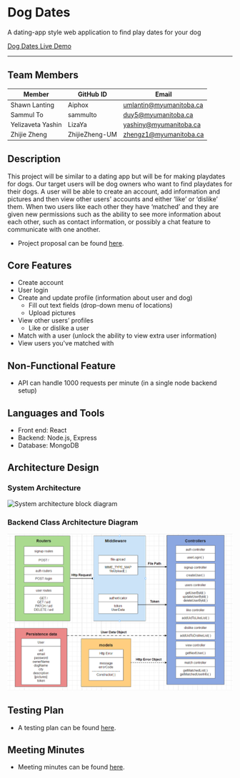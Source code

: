 # Dog Dates
A dating-app style web application to find play dates for your dog   

[Dog Dates Live Demo](https://4350.sammul.live)

--------------

## Team Members
| Member            | GitHub ID      | Email                   |
|-------------------|----------------|-------------------------|
| Shawn Lanting     | Aiphox         | umlantin@myumanitoba.ca     |
| Sammul To         | sammulto       | duy5@myumanitoba.ca |
| Yelizaveta Yashin | LizaYa         | yashiny@myumanitoba.ca  |
| Zhijie Zheng      | ZhijieZheng-UM | zhengz1@myumanitoba.ca  |

## Description
This project will be similar to a dating app but will be for making playdates for dogs. Our target users will be dog owners who want to find playdates for their dogs. A user will be able to create an account, add information and pictures and then view other users' accounts and either ‘like’ or ‘dislike’ them. When two users like each other they have ‘matched’ and they are given new permissions such as the ability to see more information about each other, such as contact information, or possibly a chat feature to communicate with one another.
* Project proposal can be found [here](https://github.com/Aiphox/DogDates/wiki/Project-Proposal#project-proposal).

## Core Features
* Create account
* User login
* Create and update profile (information about user and dog)
  * Fill out text fields (drop-down menu of locations)
  * Upload pictures
* View other users’ profiles
  * Like or dislike a user 
* Match with a user (unlock the ability to view extra user information)
* View users you've matched with

##  Non-Functional Feature
* API can handle 1000 requests per minute (in a single node backend setup)

## Languages and Tools
* Front end: React
* Backend: Node.js, Express
* Database: MongoDB

## Architecture Design
### System Architecture
![System architecture block diagram](https://github.com/Aiphox/DogDates/blob/main/System%20Architecture.PNG)

### Backend Class Architecture Diagram
![System architecture block diagram](https://github.com/DogDatesComp4350/DogDates/blob/main/Class%20Diagram%20S3.PNG)

## Testing Plan
* A testing plan can be found [here](https://github.com/Aiphox/DogDates/blob/main/Dog_Dates_Testing_Plan.pdf).

## Meeting Minutes
* Meeting minutes can be found [here](https://github.com/Aiphox/DogDates/wiki/Meetings-Tracking#meeting-minutes).

